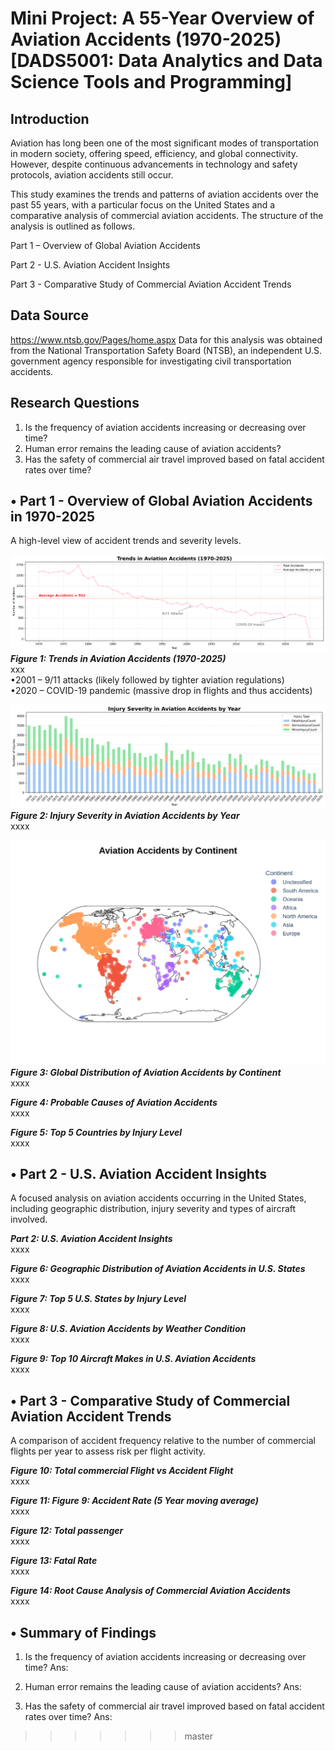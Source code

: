 Mini Project: A 55-Year Overview of Aviation Accidents (1970-2025)  
[DADS5001: Data Analytics and Data Science Tools and Programming]
=======
## Introduction
Aviation has long been one of the most significant modes of transportation in modern society, offering speed, efficiency, and global connectivity. However, despite continuous advancements in technology and safety protocols, aviation accidents still occur. 

This study examines the trends and patterns of aviation accidents over the past 55 years, with a particular focus on the United States and a comparative analysis of commercial aviation accidents. The structure of the analysis is outlined as follows.

Part 1 – Overview of Global Aviation Accidents

Part 2 - U.S. Aviation Accident Insights

Part 3 - Comparative Study of Commercial Aviation Accident Trends

## Data Source
https://www.ntsb.gov/Pages/home.aspx Data for this analysis was obtained from the National Transportation Safety Board (NTSB), an independent U.S. government agency responsible for investigating civil transportation accidents.

## Research Questions
1. Is the frequency of aviation accidents increasing or decreasing over time?
2. Human error remains the leading cause of aviation accidents?
3. Has the safety of commercial air travel improved based on fatal accident rates over time?

## • Part 1 - Overview of Global Aviation Accidents in 1970-2025
A high-level view of accident trends and severity levels.

![image](https://github.com/PTUNTUK/Aviation_Accident_Graphs/blob/main/figure_1_accidents_trend.png) 
***Figure 1: Trends in Aviation Accidents (1970-2025)***  
xxx  
•2001 – 9/11 attacks (likely followed by tighter aviation regulations)  
•2020 – COVID-19 pandemic (massive drop in flights and thus accidents)  

![image](https://github.com/PTUNTUK/Aviation_Accident_Graphs/blob/main/figure_2_injury_severity.png)
***Figure 2: Injury Severity in Aviation Accidents by Year***  
xxxx  

![image](https://github.com/PTUNTUK/Aviation_Accident_Graphs/blob/main/figure_3_accidents_continent.png)
***Figure 3: Global Distribution of Aviation Accidents by Continent***  
xxxx  

***Figure 4: Probable Causes of Aviation Accidents***  
xxxx  

***Figure 5: Top 5 Countries by Injury Level***  
xxxx  

## • Part 2 - U.S. Aviation Accident Insights
A focused analysis on aviation accidents occurring in the United States, including geographic distribution, injury severity and types of aircraft involved.

***Part 2: U.S. Aviation Accident Insights***  
xxxx  

***Figure 6: Geographic Distribution of Aviation Accidents in U.S. States***  
xxxx

***Figure 7: Top 5 U.S. States by Injury Level***  
xxxx

***Figure 8: U.S. Aviation Accidents by Weather Condition***  
xxxx

***Figure 9: Top 10 Aircraft Makes in U.S. Aviation Accidents***  
xxxx

## • Part 3 - Comparative Study of Commercial Aviation Accident Trends
A comparison of accident frequency relative to the number of commercial flights per year to assess risk per flight activity.

***Figure 10: Total commercial Flight vs Accident Flight***  
xxxx  

***Figure 11: Figure 9: Accident Rate (5 Year moving average)***  
xxxx  

***Figure 12: Total passenger***  
xxxx  

***Figure 13: Fatal Rate***  
xxxx  

***Figure 14: Root Cause Analysis of Commercial Aviation Accidents***  
xxxx  

## • Summary of Findings
1. Is the frequency of aviation accidents increasing or decreasing over time?
Ans:

2. Human error remains the leading cause of aviation accidents?
Ans:

3. Has the safety of commercial air travel improved based on fatal accident rates over time?
Ans:

>>>>>>> master
